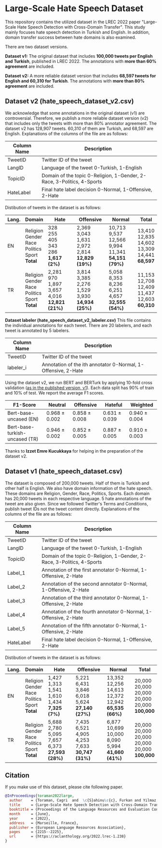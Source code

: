 # Large-Scale Hate Speech Dataset
This repository contains the utilized dataset in the LREC 2022 paper "Large-Scale Hate Speech Detection with Cross-Domain Transfer". This study mainly focuses hate speech detection in Turkish and English. In addition, domain transfer success between hate domains is also examined.

There are two dataset versions. 

**Dataset v1:** The original dataset that includes **100,000 tweets per English and Turkish**, published in LREC 2022. The annotations with **more than 60% agreement** are included.

**Dataset v2:** A more reliable dataset version that includes **68,597 tweets for English and 60,310 for Turkish**. The annotations with **more than 80% agreement** are included.

## Dataset v2 (hate_speech_dataset_v2.csv)

We acknowledge that some annotations in the original dataset (v1) are controversial. Therefore, we publish a more reliable dataset version (v2) that includes only the tweets with more than 80% annotator agreement. The dataset v2 has 128,907 tweets. 60,310 of them are Turkish, and 68,597 are English. Explanations of the columns of the file are as follows:

| Column Name  | Description |
| ------------- | ------------- |
| TweetID | Twitter ID of the tweet |
| LangID | Language of the tweet 0-Turkish, 1-English |
| TopicID | Domain of the topic 0-Religion, 1-Gender, 2-Race, 3-Politics, 4-Sports |
| HateLabel | Final hate label decision 0-Normal, 1-Offensive, 2-Hate |

Distibution of tweets in the dataset is as follows:

| Lang. | Domain | Hate | Offensive | Normal | Total |
|----------|----------|----------|----------|----------|----------|
| EN | Religion<br>Gender<br>Race<br>Politics<br>Sport <br>  **Total**| 328<br>255<br>405<br>343<br>286 <br> **1,617 (2%)**| 2,369<br>3,043<br>1,631<br>2,972<br>2,814 <br> **12,829 (19%)** | 10,713<br>9,537<br>12,566<br>9,994<br>11,341 <br> **54,151 (79%)** | 13,410<br>12,835<br>14,602<br>13,309<br>14,441 <br> **68,597**
| TR | Religion<br>Gender<br>Race<br>Politics<br>Sport <br> **Total**| 2,281<br>970<br>1,897<br>3,657<br>4,016 <br> **12,821 (21%)**| 3,814<br>3,385<br>2,276<br>1,529<br>3,930 <br>  **14,934 (25%)** | 5,058<br>8,353<br>8,236<br>6,251<br>4,657 <br> **32,555 (54%)**| 11,153<br>12,708<br>12,409<br>11,437<br>12,603 <br> **60,310**

**Dataset labeler (hate_speech_dataset_v2_labeler.csv)**
This file contains the individual annotations for each tweet. There are 20 labelers, and each tweet is annotated by 5 labelers.

| Column Name  | Description |
| ------------- | ------------- |
| TweetID | Twitter ID of the tweet |
| labeler_i | Annotation of the ith annotator 0-Normal, 1-Offensive, 2-Hate |

Using the dataset v2, we run BERT and BERTurk by applying 10-fold cross validation ([as in the published version, v1](https://aclanthology.org/2022.lrec-1.238/)). Each data split has 90% of train and 10% of test. We report the average F1 scores.

| F1-Score | Neutral | Offensive | Hateful | Weighted |
| ------------- | ------------- | ------------- | ------------- | ------------- |
| Bert-base-uncased (EN) | 0.968 ± 0.002 | 0.858 ± 0.008 | 0.631 ±  0.039 | 0.940 ± 0.004 |
| Bert-base-turkish-uncased (TR) | 0.946 ± 0.002 | 0.852 ± 0.005 | 0.887 ± 0.005 | 0.910 ± 0.003 |

Thanks to **Izzet Emre Kucukkaya** for helping in the preparation of the dataset v2.

## Dataset v1 (hate_speech_dataset.csv)

The dataset is composed of 200,000 tweets. Half of them is Turkish and other half is English. We also have domain information of the hate speech. These domains are Religion, Gender, Race, Politics, Sports. Each domain has 20,000 tweets in each respective language. 5 hate annotations of the tweet are also given. Since we followed Twitter's Terms and Conditions, publish tweet IDs not the tweet content directly. Explanations of the columns of the file are as follows:

| Column Name  | Description |
| ------------- | ------------- |
| TweetID | Twitter ID of the tweet |
| LangID | Language of the tweet 0-Turkish, 1-English |
| TopicID | Domain of the topic 0-Religion, 1-Gender, 2-Race, 3-Politics, 4-Sports |
| Label_1 | Annotation of the first annotator 0-Normal, 1-Offensive, 2-Hate |
| Label_2 | Annotation of the second annotator 0-Normal, 1-Offensive, 2-Hate |
| Label_3 | Annotation of the third annotator 0-Normal, 1-Offensive, 2-Hate |
| Label_4 | Annotation of the fourth annotator 0-Normal, 1-Offensive, 2-Hate |
| Label_5 | Annotation of the fifth annotator 0-Normal, 1-Offensive, 2-Hate |
| HateLabel | Final hate label decision 0-Normal, 1-Offensive, 2-Hate |

Distibution of tweets in the dataset is as follows:

| Lang. | Domain | Hate | Offensive | Normal | Total |
|----------|----------|----------|----------|----------|----------|
| EN | Religion<br>Gender<br>Race<br>Politics<br>Sport <br> **Total** | 1,427<br>1,313<br>1,541<br>1,610<br>1,434 <br> **7,325 (7%)** | 5,221<br>6,431<br>3,846<br>6,018<br>5,624<br> **27,140 (27%)** | 13,352<br>12,256<br>14,613<br>12,372<br>12,942 <br> **65,535 (66%)**| 20,000<br>20,000<br>20,000<br>20,000<br>20,000 <br> **100,000**
| TR | Religion<br>Gender<br>Race<br>Politics<br>Sport <br> **Total**| 5,688<br>2,780<br>5,095<br>7,657<br>6,373<br> **27,593 (28%)** | 7,435<br>6,521<br>4,905<br>4,253<br>7,633<br> **30,747 (31%)**| 6,877<br>10,699<br>10,000<br>8,090<br>5,994<br> **41,660 (41%)**| 20,000<br>20,000<br>20,000<br>20,000<br>20,000 <br> **100,000**

## Citation
If you make use of this dataset, please cite following paper.

```bibtex
@InProceedings{toraman2022large,
  author    = {Toraman, Cagri  and  \c{S}ahinu\c{c}, Furkan and Yilmaz, Eyup Halit},
  title     = {Large-Scale Hate Speech Detection with Cross-Domain Transfer},
  booktitle = {Proceedings of the Language Resources and Evaluation Conference},
  month     = {June},
  year      = {2022},
  address   = {Marseille, France},
  publisher = {European Language Resources Association},
  pages     = {2215--2225},
  url       = {https://aclanthology.org/2022.lrec-1.238}
}

```
